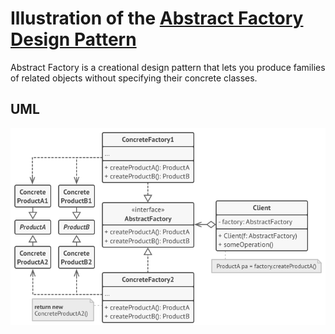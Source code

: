 # Illustration of the [Abstract Factory Design Pattern](https://refactoring.guru/design-patterns/abstract-factory)

Abstract Factory is a creational design pattern that lets you produce families of related objects without specifying their concrete classes.

## UML

![Abstract Factory Design Pattern](abstract_factory.png)
